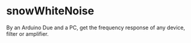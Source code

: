 snowWhiteNoise
==============

By an Arduino Due and a PC, get the frequency response of any device, filter or amplifier.
